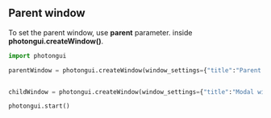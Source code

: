 ## Parent window

To set the parent window, use **parent** parameter. inside **photongui.createWindow()**.



```python
import photongui

parentWindow = photongui.createWindow(window_settings={"title":"Parent window"})


childWindow = photongui.createWindow(window_settings={"title":"Modal window"}, parent=parentWindow)

photongui.start()
```